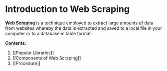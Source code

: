 # Introduction to Web Scraping
**Web Scraping** is a technique employed to extract large amounts of data from websites whereby the data is extracted and saved to a local file in your computer or to a database in table format.

**Contents:**
1. [[Popular Libraries]]
2. [[Components of Web Scraping]]
3. [[Procedure]]

